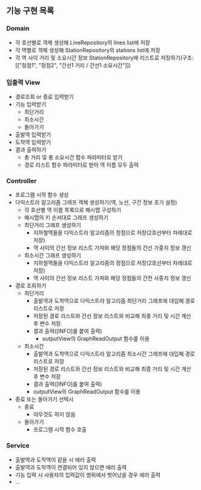 ## 기능 구현 목록
### Domain
- 각 호선별로 객체 생성해 LineRepository의 lines list에 저장
- 각 역별로 객체 생성해 StationRepository의 stations list에 저장
- 각 역 사이 거리 및 소요시간 정보 StationRepository에 리스트로 저장하기(구조: [["정점1", "정점2", "간선1 거리 / 간선1 소요시간"]])

### 입출력 View
- 경로조회 or 종료 입력받기
- 기능 입력받기
  - 최단거리
  - 최소시간
  - 돌아가기
- 출발역 입력받기
- 도착역 입력받기
- 결과 출력하기
  - 총 거리 및 총 소요시간 함수 파라미터로 받기
  - 경로 리스트 함수 파라미터로 받아 역 이름 모두 출력

### Controller
- 프로그램 시작 함수 생성
- 다익스트라 알고리즘 그래프 객체 생성하기(역, 노선, 구간 정보 초기 설정)
  - 각 호선별 역 이름 목록으로 해시맵 구성하기
  - 해시맵의 키 순서대로 그래프 생성하기
  - 최단거리 그래프 생성하기
    - 지하철역들을 다익스트라 알고리즘의 정점으로 저장(2호선부터 차례대로 저장)
    - 역 사이의 간선 정보 리스트 가져와 해당 정점들의 간선 가중치 정보 갱신
  - 최소시간 그래프 생성하기
    - 지하철역들을 다익스트라 알고리즘의 정점으로 저장(2호선부터 차례대로 저장)
    - 역 사이의 간선 정보 리스트 가져와 해당 정점들의 간전 사중치 정보 갱신
- 경로 조회하기
  - 최단거리
    - 출발역과 도착역으로 다익스트라 알고리즘 최단거리 그래프에 대입해 경로 리스트로 저장
    - 저장된 경로 리스트와 간선 정보 리스트와 비교해 최종 거리 및 시간 계산 후 변수 저장
    - 결과 출력([INFO]를 붙여 출력)
      - outputView의 GraphReadOutput 함수를 이용
  - 최소시간
    - 출발역과 도착역으로 다익스트라 알고리즘 최소시간 그래프에 대입해 경로 리스트로 저장
    - 저장된 경로 리스트와 간선 정보 리스트와 비교해 최종 거리 및 시간 계산 후 변수 저장
    - 결과 출력([INFO]를 붙여 출력)
    - outputView의 GraphReadOutput 함수를 이용
- 종료 또는 돌아가기 선택시
  - 종료
    - 아무것도 하지 않음
  - 돌아가기
    - 프로그램 시작 함수 호출
    
### Service
- 출발역과 도착역이 같을 시 에러 출력
- 출발역과 도착역이 연결되어 있지 않으면 에러 출력
- 기능 입력 시 사용자의 입력값이 범위에서 벗어났을 경우 에러 출력 
- ...